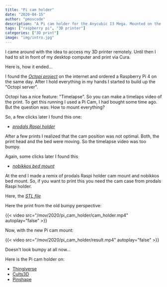 ```yaml
---
title: "Pi cam holder"
date: "2020-04-15"
author: "pmoscode"
description: "A Pi cam holder for the Anycubic I3 Mega. Mounted on the heat bed."
tags: ["raspberry pi", "3D printer"]
categories: ["3D print"]
image: "img/intro.jpg"
---
```

I came around with the idea to access my 3D printer remotely. Until then I had to sit in front of my desktop computer and print via Cura.

Here is, how it ended...
<!--more-->

I found the *[Octopi project](https://octoprint.org/)* on the internet and ordered a Raspberry Pi 4 on the same day.
After I hold everything in my hands I started to build up the "Octopi server".

Octopi has a nice feature: "Timelapse". So you can make a timelaps video of the print.
To get this running I used a Pi Cam, I had bought some time ago. But the question was: How to mount everything?

So, a few clicks later I found this one:

- *[prodals Raspi holder](https://www.thingiverse.com/thing:3950698)*

After a few prints I realized that the cam position was not optimal. Both, the print head and the bed were moving.
So the timelapse video was too bumpy.

Again, some clicks later I found this

- *[nobikkos bed mount](https://www.thingiverse.com/thing:3721154)*

At the end I made a remix of prodals Raspi holder cam mount and nobikkos bed mount.
So, if you want to print this you need the cam case from prodals Raspi holder.

Here, the *[STL file](misc/Pi_Cam_Holder.stl)*

Here the print from the old bumpy perspective:

{{< video src="/mov/2020/pi_cam_holder/cam_holder.mp4" autoplay="false" >}}

Now, with the new Pi cam mount:

{{< video src="/mov/2020/pi_cam_holder/result.mp4" autoplay="false" >}}

Doesn't look bumpy at all now...

Here is the Pi cam holder on:

- [Thingiverse](https://www.thingiverse.com/thing:4251717)
- [Cults3D](https://cults3d.com/en/3d-model/tool/anycubic-i3-mega-pi-cam-holder)
- [Pinshape](https://pinshape.com/items/61169-3d-printed-anycubic-i3-mega-pi-cam-holder)
